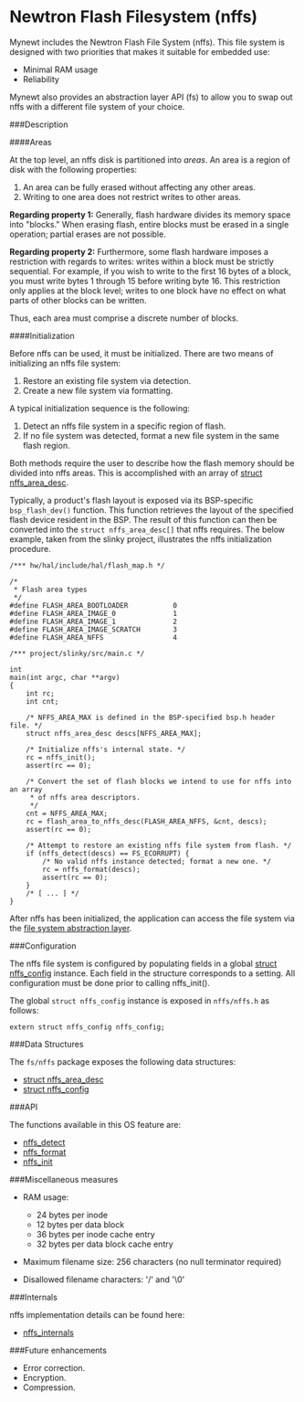 # Newtron Flash Filesystem (nffs)

Mynewt includes the Newtron Flash File System (nffs).  This file system is designed with two priorities that makes it suitable for embedded use: 

* Minimal RAM usage
* Reliability

Mynewt also provides an abstraction layer API (fs) to allow you to swap out nffs with a different file system of your choice.

###Description

####Areas

At the top level, an nffs disk is partitioned into *areas*.  An area is a region of disk with the following properties:

1. An area can be fully erased without affecting any other areas.
2. Writing to one area does not restrict writes to other areas.

**Regarding property 1:** Generally, flash hardware divides its memory space into "blocks."  When erasing flash, entire blocks must be erased in a single operation; partial erases are not possible.

**Regarding property 2:** Furthermore, some flash hardware imposes a restriction with regards to writes: writes within a block must be strictly sequential.  For example, if you wish to write to the first 16 bytes of a block, you must write bytes 1 through 15 before writing byte 16.  This restriction only applies at the block level; writes to one block have no effect on what parts of other blocks can be written.

Thus, each area must comprise a discrete number of blocks.

####Initialization

Before nffs can be used, it must be initialized.  There are two means of initializing an nffs file system:

1. Restore an existing file system via detection.
2. Create a new file system via formatting.

A typical initialization sequence is the following:

1. Detect an nffs file system in a specific region of flash.
2. If no file system was detected, format a new file system in the same flash region.

Both methods require the user to describe how the flash memory should be divided into nffs areas.  This is accomplished with an array of [struct nffs\_area\_desc](nffs_area_desc.md).

Typically, a product's flash layout is exposed via its BSP-specific `bsp_flash_dev()` function.  This function retrieves the layout of the specified flash device resident in the BSP.  The result of this function can then be converted into the `struct nffs_area_desc[]` that nffs requires.  The below example, taken from the slinky project, illustrates the nffs initialization procedure.

```no-highlight
/*** hw/hal/include/hal/flash_map.h */

/*
 * Flash area types
 */
#define FLASH_AREA_BOOTLOADER           0
#define FLASH_AREA_IMAGE_0              1
#define FLASH_AREA_IMAGE_1              2
#define FLASH_AREA_IMAGE_SCRATCH        3
#define FLASH_AREA_NFFS                 4
```

```no-highlight
/*** project/slinky/src/main.c */

int
main(int argc, char **argv)
{
    int rc;
    int cnt;

    /* NFFS_AREA_MAX is defined in the BSP-specified bsp.h header file. */
    struct nffs_area_desc descs[NFFS_AREA_MAX];

    /* Initialize nffs's internal state. */
    rc = nffs_init();
    assert(rc == 0);

    /* Convert the set of flash blocks we intend to use for nffs into an array
     * of nffs area descriptors.
     */
    cnt = NFFS_AREA_MAX;
    rc = flash_area_to_nffs_desc(FLASH_AREA_NFFS, &cnt, descs);
    assert(rc == 0);

    /* Attempt to restore an existing nffs file system from flash. */
    if (nffs_detect(descs) == FS_ECORRUPT) {
        /* No valid nffs instance detected; format a new one. */
        rc = nffs_format(descs);
        assert(rc == 0);
    }
    /* [ ... ] */
}
```

After nffs has been initialized, the application can access the file system via the [file system abstraction layer](../fs/fs.md).

###Configuration

The nffs file system is configured by populating fields in a global [struct nffs\_config](nffs_config.md) instance.  Each field in the structure corresponds to a setting.  All configuration must be done prior to calling nffs\_init().


The global `struct nffs_config` instance is exposed in `nffs/nffs.h` as follows:

```no-highlight
extern struct nffs_config nffs_config;
```

###Data Structures

The `fs/nffs` package exposes the following data structures:

* [struct nffs\_area\_desc](nffs_area_desc.md)
* [struct nffs\_config](nffs_config.md)

###API

The functions available in this OS feature are:

* [nffs\_detect](nffs_detect.md)
* [nffs\_format](nffs_format.md)
* [nffs\_init](nffs_init.md)

###Miscellaneous measures

* RAM usage:
    * 24 bytes per inode
    * 12 bytes per data block
    * 36 bytes per inode cache entry
    * 32 bytes per data block cache entry
    
* Maximum filename size: 256 characters (no null terminator required)
* Disallowed filename characters: '/' and '\0'

###Internals

nffs implementation details can be found here:

* [nffs\_internals](nffs_internals.md)

###Future enhancements

* Error correction.
* Encryption.
* Compression.
